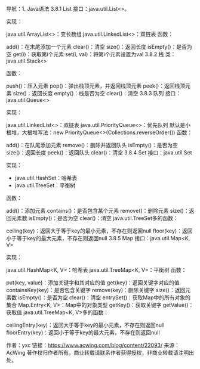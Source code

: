 导航：1. Java语法
3.8.1 List
接口：java.util.List<>。

实现：

java.util.ArrayList<>：变长数组
java.util.LinkedList<>：双链表
函数：

add()：在末尾添加一个元素
clear()：清空
size()：返回长度
isEmpty()：是否为空
get(i)：获取第i个元素
set(i, val)：将第i个元素设置为val
3.8.2 栈
类：java.util.Stack<>

函数：

push()：压入元素
pop()：弹出栈顶元素，并返回栈顶元素
peek()：返回栈顶元素
size()：返回长度
empty()：栈是否为空
clear()：清空
3.8.3 队列
接口：java.util.Queue<>

实现：

java.util.LinkedList<>：双链表
java.util.PriorityQueue<>：优先队列
默认是小根堆，大根堆写法：new PriorityQueue<>(Collections.reverseOrder())
函数：

add()：在队尾添加元素
remove()：删除并返回队头
isEmpty()：是否为空
size()：返回长度
peek()：返回队头
clear()：清空
3.8.4 Set
接口：java.util.Set<K>

实现：
- java.util.HashSet<K>：哈希表
- java.util.TreeSet<K>：平衡树

函数：

add()：添加元素
contains()：是否包含某个元素
remove()：删除元素
size()：返回元素数
isEmpty()：是否为空
clear()：清空
java.util.TreeSet多的函数：

ceiling(key)：返回大于等于key的最小元素，不存在则返回null
floor(key)：返回小于等于key的最大元素，不存在则返回null
3.8.5 Map
接口：java.util.Map<K, V>

实现：

java.util.HashMap<K, V>：哈希表
java.util.TreeMap<K, V>：平衡树
函数：

put(key, value)：添加关键字和其对应的值
get(key)：返回关键字对应的值
containsKey(key)：是否包含关键字
remove(key)：删除关键字
size()：返回元素数
isEmpty()：是否为空
clear()：清空
entrySet()：获取Map中的所有对象的集合
Map.Entry<K, V>：Map中的对象类型
getKey()：获取关键字
getValue()：获取值
java.util.TreeMap<K, V>多的函数：

ceilingEntry(key)：返回大于等于key的最小元素，不存在则返回null
floorEntry(key)：返回小于等于key的最大元素，不存在则返回null

作者：yxc
链接：https://www.acwing.com/blog/content/22093/
来源：AcWing
著作权归作者所有。商业转载请联系作者获得授权，非商业转载请注明出处。
